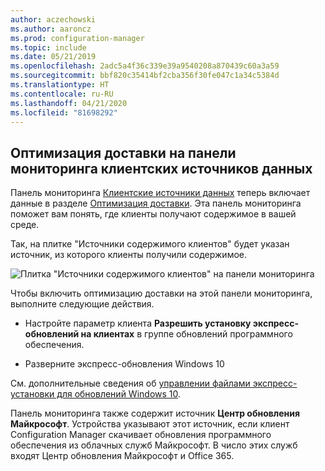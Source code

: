 ```yaml
---
author: aczechowski
ms.author: aaroncz
ms.prod: configuration-manager
ms.topic: include
ms.date: 05/21/2019
ms.openlocfilehash: 2adc5a4f36c339e39a9540208a870439c60a3a59
ms.sourcegitcommit: bbf820c35414bf2cba356f30fe047c1a34c5384d
ms.translationtype: HT
ms.contentlocale: ru-RU
ms.lasthandoff: 04/21/2020
ms.locfileid: "81698292"
---
```

## <a name="delivery-optimization-in-client-data-sources-dashboard"></a><a name="bkmk_do"></a> Оптимизация доставки на панели мониторинга клиентских источников данных

<!--3555759-->

Панель мониторинга [Клиентские источники данных](../../../../servers/deploy/configure/monitor-content-you-have-distributed.md#client-data-sources-dashboard) теперь включает данные в разделе [Оптимизация доставки](../../../../plan-design/hierarchy/fundamental-concepts-for-content-management.md#delivery-optimization). Эта панель мониторинга поможет вам понять, где клиенты получают содержимое в вашей среде.

Так, на плитке "Источники содержимого клиентов" будет указан источник, из которого клиенты получили содержимое.

![Плитка "Источники содержимого клиентов" на панели мониторинга](../../media/3555759-do-source.png)

Чтобы включить оптимизацию доставки на этой панели мониторинга, выполните следующие действия.

- Настройте параметр клиента **Разрешить установку экспресс-обновлений на клиентах** в группе обновлений программного обеспечения.

- Разверните экспресс-обновления Windows 10

См. дополнительные сведения об [управлении файлами экспресс-установки для обновлений Windows 10](../../../../../sum/deploy-use/manage-express-installation-files-for-windows-10-updates.md).

Панель мониторинга также содержит источник **Центр обновления Майкрософт**. Устройства указывают этот источник, если клиент Configuration Manager скачивает обновления программного обеспечения из облачных служб Майкрософт. В число этих служб входят Центр обновления Майкрософт и Office 365.
